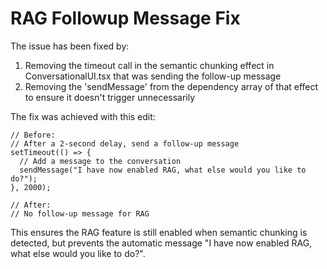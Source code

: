 # RAG Followup Message Fix

The issue has been fixed by:

1. Removing the timeout call in the semantic chunking effect in ConversationalUI.tsx that was sending the follow-up message
2. Removing the 'sendMessage' from the dependency array of that effect to ensure it doesn't trigger unnecessarily

The fix was achieved with this edit:

```tsx
// Before:
// After a 2-second delay, send a follow-up message
setTimeout(() => {
  // Add a message to the conversation
  sendMessage("I have now enabled RAG, what else would you like to do?");
}, 2000);

// After:
// No follow-up message for RAG
```

This ensures the RAG feature is still enabled when semantic chunking is detected, but prevents the automatic message "I have now enabled RAG, what else would you like to do?".